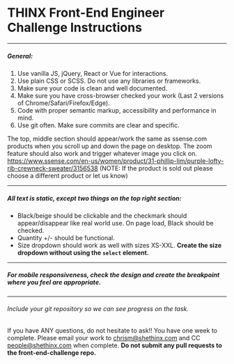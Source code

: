 # THINX Front-End Engineer Challenge Instructions

---

##### General:

1. Use vanilla JS, jQuery, React or Vue for interactions.
2. Use plain CSS or SCSS. Do not use any libraries or frameworks.
3. Make sure your code is clean and well documented.
4. Make sure you have cross-browser checked your work (Last 2 versions of Chrome/Safari/Firefox/Edge).
5. Code with proper semantic markup, accessibility and performance in mind.
6. Use git often. Make sure commits are clear and specific.

The top, middle section should appear/work the same as ssense.com products when you scroll up and down the page on desktop. The zoom feature should also work and trigger whatever image you click on.
https://www.ssense.com/en-us/women/product/31-phillip-lim/purple-lofty-rib-crewneck-sweater/3156538 (NOTE: If the product is sold out please choose a different product or let us know)

---

##### All text is static, except two things on the top right section:

- Black/beige should be clickable and the checkmark should appear/disappear like real world use. On page load, Black should be checked.
- Quantity +/- should be functional.
- Size dropdown should work as well with sizes XS-XXL. **Create the size dropdown without using the `select` element.**

---

##### For mobile responsiveness, check the design and create the breakpoint where you feel are appropriate.

---

###### Include your git repository so we can see progress on the task.

If you have ANY questions, do not hesitate to ask!!
You have one week to complete. Please email your work to chrism@shethinx.com and CC people@shethinx.com when complete. **Do not submit any pull requests to the front-end-challenge repo.**
